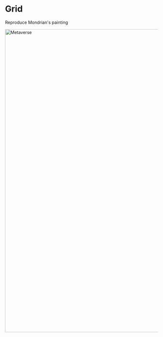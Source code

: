 # Grid

Reproduce Mondrian's painting

<img src="http://superadmin.sikara.fr/uploads/D-css-display-mondrian.PNG" alt="Metaverse" width="1000" />

